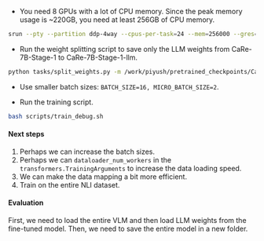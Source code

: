* You need 8 GPUs with a lot of CPU memory. Since the peak memory usage is ~220GB, you need at least 256GB of CPU memory.

```sh
srun --pty --partition ddp-4way --cpus-per-task=24 --mem=256000 --gres=gpu:8 --time=24:00:00  --constraint=quadro_rtx_8000 bash
```

* Run the weight splitting script to save only the LLM weights from CaRe-7B-Stage-1 to CaRe-7B-Stage-1-llm.

```sh
python tasks/split_weights.py -m /work/piyush/pretrained_checkpoints/CaRe-7B-Stage-1
```

* Use smaller batch sizes: `BATCH_SIZE=16, MICRO_BATCH_SIZE=2`.

* Run the training script.

```sh
bash scripts/train_debug.sh
```


#### Next steps

1. Perhaps we can increase the batch sizes.
2. Perhaps we can `dataloader_num_workers` in the `transformers.TrainingArguments` to increase the data loading speed.
3. We can make the data mapping a bit more efficient.
4. Train on the entire NLI dataset.


#### Evaluation

First, we need to load the entire VLM and then load LLM weights from the fine-tuned model.
Then, we need to save the entire model in a new folder.